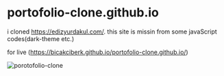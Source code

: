 # portofolio-clone.github.io
i cloned https://edizyurdakul.com/. this site is missin from some javaScript codes(dark-theme etc.)

for live (https://bicakciberk.github.io/portofolio-clone.github.io/)

![porotofolio-clone](https://user-images.githubusercontent.com/120296952/215835452-4a895e51-129f-4d9a-8766-e172a7841eb4.png)
